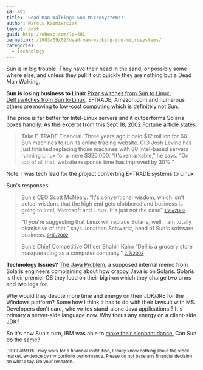 ```yaml
---
id: 491
title: 'Dead Man Walking: Sun Microsystems?'
author: Marcus Kazmierczak
layout: post
guid: http://ebeab.com/?p=491
permalink: /2003/09/02/dead-man-walking-sun-microsystems/
categories:
  - technology
---
```

Sun is in big trouble. They have their head in the sand, or possibly some where else, and unless they pull it out quickly they are nothing but a Dead Man Walking.

**Sun is losing business to Linux** [Pixar switches from Sun to Linux][1],  
[Dell switches from Sun to Linux][2], E-TRADE, Amazon.com and numerous others are moving to low-cost computing which is definitely not Sun.

The price is far better for Intel-Linux servers and it outperforms Solaris boxes handily. As this excerpt from this [Sept 18, 2002 Fortune article ][3]states:

> Take E-TRADE Financial. Three years ago it paid $12 million for 60 Sun machines to run its online trading website. CIO Josh Levine has just finished replacing those machines with 80 Intel-based servers running Linux for a mere $320,000. &#8220;It's remarkable,&#8221; he says. &#8220;On top of all that, website response time has improved by 30%.&#8221;

Note: I was tech lead for the project converting E*TRADE systems to Linux

Sun's responses:

> Sun's CEO Scott McNealy. &#8220;It's conventional wisdom, which isn't actual wisdom, that the high end gets clobbered and business is going to Intel, Microsoft and Linux. It's just not the case&#8221; <small><a href="http://biz.yahoo.com/rb/030125/tech_sun_2.html">1/25/2003</a></small>
> 
> &#8220;If you're suggesting that Linux will replace Solaris, well, I am totally dismissive of that,&#8221; says Jonathan Schwartz, head of Sun's software business. <small><a href="http://www.fortune.com/fortune/techatwork/articles/0,15114,372217-4,00.html">9/18/2002</a></small>
> 
> Sun's Chief Competitive Officer Shahin Kahn &#8220;Dell is a grocery store masquerading as a computer company.&#8221; <small><a href="http://www.forbes.com/2003/02/07/cx_ld_0207sun.html?partner=yahoo&referrer=">2/7/2003</a></small> 

**Technology Issues?** [The Java Problem][4], a supposed internal memo from Solaris engineers complaining about how crappy Java is on Solaris. Solaris is their premier OS they load on their big iron which they charge two arms and two legs for.

Why would they devote more time and energy on their JDK/JRE for the Windows platform? Some how I think it has to do with their lawsuit with MS. Developers don't care, who writes stand-alone Java applications!? It's primary a server-side language now. Why focus any energy on a client-side JDK?

So it's now Sun's turn, IBM was able to [make their elephant dance.][5] Can Sun do the same?

<small>DISCLAIMER: I may work for a financial institution, I really know nothing about the stock market, evidence by my portfolio performance. Please do not base any financial decision on what I say. Do your research.</small>

 [1]: http://news.com.com/2100-1001-983898.html?tag=fd_top
 [2]: http://www.forbes.com/2003/01/22/cx_ld_0122linux.html
 [3]: http://www.fortune.com/fortune/techatwork/articles/0,15114,372217,00.html
 [4]: http://www.eweek.com/c/a/Application-Development/Memo-Criticizes-Java-Platform-Solaris-OS/
 [5]: http://www.amazon.com/exec/obidos/ASIN/0060523794/mkazcom-20